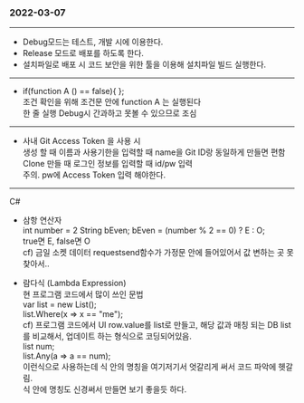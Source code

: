 ### 2022-03-07
---
- Debug모드는 테스트, 개발 시에 이용한다.
- Release 모드로 배포를 하도록 한다.
- 설치파일로 배포 시 코드 보안을 위한 툴을 이용해 설치파일 빌드 실행한다.
---
- if(function A () == false){ }; <br>
조건 확인을 위해 조건문 안에 function A 는 실행된다<br>
한 줄 실행 Debug시 간과하고 못볼 수 있으므로 조심
---
- 사내 Git Access Token 을 사용 시 <br>
생성 할 때 이름과 사용기한을 입력할 때 name을 Git ID랑 동일하게 만들면 편함<br>
Clone 만들 때 로그인 정보를 입력할 때 id/pw 입력<br>
주의. pw에 Access Token 입력 해야한다. 
---
C# 
- 삼항 연산자 <br>
int number = 2
String bEven;
bEven = (number % 2 == 0) ? E : O; <br>
true면 E, false면 O<br>
cf) 금일 소켓 데이터 requestsend함수가 가정문 안에 들어있어서 값 변하는 곳 못찾아서..

- 람다식 (Lambda Expression)<br>
현 프로그램 코드에서 많이 쓰인 문법<br>
 var list = new List<string>();<br>
list.Where(x => x == "me");<br>
cf) 프로그램 코드에서 UI row.value를 list로 만들고, 해당 값과 매칭 되는 DB list를 비교해서, 업데이트 하는 형식으로 코딩되어있음. <br>
list num;<br>
list.Any(a => a == num);<br>
이런식으로 사용하는데 식 안의 명칭을 여기저기서 엇갈리게 써서 코드 파악에 헷갈림.<br>
식 안에 명칭도 신경써서 만들면 보기 좋을듯 하다.

